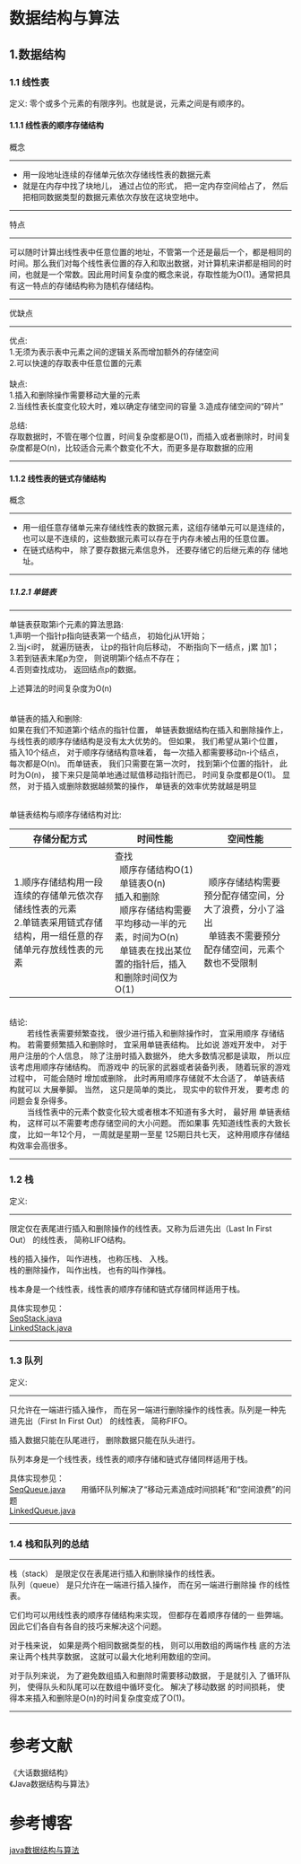 # 数据结构与算法

## 1.数据结构
### 1.1 线性表
定义: 零个或多个元素的有限序列。也就是说，元素之间是有顺序的。
#### 1.1.1 线性表的顺序存储结构

概念

----

- 用一段地址连续的存储单元依次存储线性表的数据元素<br>
- 就是在内存中找了块地儿， 通过占位的形式， 把一定内存空间给占了， 然后把相同数据类型的数据元素依次存放在这块空地中。

----

特点

----

可以随时计算出线性表中任意位置的地址，不管第一个还是最后一个，都是相同的时间。那么我们对每个线性表位置的存入和取出数据，对计算机来讲都是相同的时间，也就是一个常数。因此用时间复杂度的概念来说，存取性能为O(1)。通常把具有这一特点的存储结构称为随机存储结构。

----

优缺点

----
优点:<br>
1.无须为表示表中元素之间的逻辑关系而增加额外的存储空间<br>
2.可以快速的存取表中任意位置的元素<br>
<br>
缺点:<br>
1.插入和删除操作需要移动大量的元素<br>
2.当线性表长度变化较大时，难以确定存储空间的容量
3.造成存储空间的“碎片”
<br>

总结:<br>
存取数据时，不管在哪个位置，时间复杂度都是O(1)，而插入或者删除时，时间复杂度都是O(n)，比较适合元素个数变化不大，而更多是存取数据的应用

----

#### 1.1.2 线性表的链式存储结构

概念

----

- 用一组任意存储单元来存储线性表的数据元素，这组存储单元可以是连续的，也可以是不连续的，这些数据元素可以存在于内存未被占用的任意位置。
- 在链式结构中， 除了要存数据元素信息外， 还要存储它的后继元素的存
储地址。


----

##### 1.1.2.1 单链表

----

单链表获取第i个元素的算法思路:<br>
1.声明一个指针p指向链表第一个结点， 初始化j从1开始；<br>
2.当j<i时， 就遍历链表， 让p的指针向后移动， 不断指向下一结点，j累
加1；<br>
3.若到链表末尾p为空， 则说明第i个结点不存在；<br>
4.否则查找成功， 返回结点p的数据。<br>

上述算法的时间复杂度为O(n)<br>
<br><br>
单链表的插入和删除:<br>
如果在我们不知道第i个结点的指针位置， 单链表数据结构在插入和删除操作上， 与线性表的顺序存储结构是没有太大优势的。 但如果， 我们希望从第i个位置， 插入10个结点， 对于顺序存储结构意味着， 每一次插入都需要移动n-i个结点， 每次都是O(n)。 而单链表， 我们只需要在第一次时， 找到第i个位置的指针， 此时为O(n)， 接下来只是简单地通过赋值移动指针而已， 时间复杂度都是O(1)。 显然， 对于插入或删除数据越频繁的操作， 单链表的效率优势就越是明显

<br>
单链表结构与顺序存储结构对比:<br>

存储分配方式|时间性能|空间性能
-----|-----|-----
1.顺序存储结构用一段连续的存储单元依次存储线性表的元素<br>2.单链表采用链式存储结构，用一组任意的存储单元存放线性表的元素|查找<br>&nbsp;&nbsp;顺序存储结构O(1)<br>&nbsp;&nbsp;单链表O(n)<br>插入和删除<br>&nbsp;&nbsp;顺序存储结构需要平均移动一半的元素，时间为O(n)<br>&nbsp;&nbsp;单链表在找出某位置的指针后，插入和删除时间仅为O(1)|&nbsp;&nbsp;顺序存储结构需要预分配存储空间，分大了浪费，分小了溢出<br>&nbsp;&nbsp;单链表不需要预分配存储空间，元素个数也不受限制

<br>
结论:<br>
&nbsp;&nbsp;&nbsp;&nbsp;&nbsp;&nbsp;&nbsp;&nbsp;若线性表需要频繁查找， 很少进行插入和删除操作时， 宜采用顺序
存储结构。 若需要频繁插入和删除时， 宜采用单链表结构。 比如说
游戏开发中， 对于用户注册的个人信息， 除了注册时插入数据外，
绝大多数情况都是读取， 所以应该考虑用顺序存储结构。 而游戏中
的玩家的武器或者装备列表， 随着玩家的游戏过程中， 可能会随时
增加或删除， 此时再用顺序存储就不太合适了， 单链表结构就可以
大展拳脚。 当然， 这只是简单的类比， 现实中的软件开发， 要考虑
的问题会复杂得多。<br>
&nbsp;&nbsp;&nbsp;&nbsp;&nbsp;&nbsp;&nbsp;&nbsp;当线性表中的元素个数变化较大或者根本不知道有多大时， 最好用
单链表结构， 这样可以不需要考虑存储空间的大小问题。 而如果事
先知道线性表的大致长度， 比如一年12个月， 一周就是星期一至星
125期日共七天， 这种用顺序存储结构效率会高很多。

----

### 1.2 栈

定义:

----

限定仅在表尾进行插入和删除操作的线性表。又称为后进先出（Last In First Out） 的线性表， 简称LIFO结构。

栈的插入操作， 叫作进栈， 也称压栈、 入栈。<br>
栈的删除操作， 叫作出栈， 也有的叫作弹栈。

栈本身是一个线性表，线性表的顺序存储和链式存储同样适用于栈。

具体实现参见：<br>
<a href="https://github.com/PPJLiuJie/AlgorithmsAndStructures/blob/dev/src/com/java/lj/structure/stack/SeqStack.java" target="_blank">SeqStack.java</a><br>
<a href="https://github.com/PPJLiuJie/AlgorithmsAndStructures/blob/dev/src/com/java/lj/structure/stack/LinkedStack.java" target="_blank">LinkedStack.java</a>

----

### 1.3 队列

定义:

----

只允许在一端进行插入操作， 而在另一端进行删除操作的线性表。队列是一种先进先出（First In First Out） 的线性表， 简称FIFO。

插入数据只能在队尾进行， 删除数据只能在队头进行。

队列本身是一个线性表，线性表的顺序存储和链式存储同样适用于栈。

具体实现参见：<br>
<a href="https://github.com/PPJLiuJie/AlgorithmsAndStructures/blob/dev/src/com/java/lj/structure/queue/SeqQueue.java" target="_blank">SeqQueue.java</a>　　用循环队列解决了“移动元素造成时间损耗”和“空间浪费”的问题<br>
<a href="https://github.com/PPJLiuJie/AlgorithmsAndStructures/blob/dev/src/com/java/lj/structure/queue/LinkedQueue.java" target="_blank">LinkedQueue.java</a>

----

### 1.4 栈和队列的总结

----

栈（stack） 是限定仅在表尾进行插入和删除操作的线性表。<br>
队列（queue） 是只允许在一端进行插入操作， 而在另一端进行删除操
作的线性表。

它们均可以用线性表的顺序存储结构来实现， 但都存在着顺序存储的一
些弊端。 因此它们各自有各自的技巧来解决这个问题。

对于栈来说， 如果是两个相同数据类型的栈， 则可以用数组的两端作栈
底的方法来让两个栈共享数据， 这就可以最大化地利用数组的空间。

对于队列来说， 为了避免数组插入和删除时需要移动数据， 于是就引入
了循环队列， 使得队头和队尾可以在数组中循环变化。 解决了移动数据
的时间损耗， 使得本来插入和删除是O(n)的时间复杂度变成了O(1)。

----


# 参考文献
《大话数据结构》<br>
《Java数据结构与算法》

# 参考博客
<a href="http://blog.csdn.net/javazejian/article/details/52953190" target="_blank">java数据结构与算法</a>

